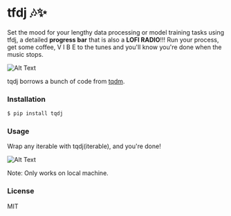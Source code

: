 # tfdj :notes::sparkles:

Set the mood for your lengthy data processing or model training tasks using tfdj, a detailed  **progress bar** that is also a **LOFI RADIO**!!! Run your process, get some coffee, V I B E to the tunes and you'll know you're done when the music stops.

![Alt Text](https://i.imgur.com/rBwi7ti.gif)

tqdj borrows a bunch of code from [tqdm](https://github.com/tqdm/tqdm).

### Installation

```sh
$ pip install tqdj
```

### Usage
Wrap any iterable with tqdj(iterable), and you're done!

![Alt Text](https://i.imgur.com/kGBex5I.png)

Note: Only works on local machine.

### License

MIT
